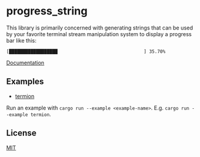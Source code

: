 # progress_string

This library is primarily concerned with generating strings that can be used by
your favorite terminal stream manipulation system to display a progress bar
like this:

```
[██████████████████                                ] 35.70%
```

[Documentation](https://docs.rs/crate/progress_string)

## Examples

* [termion](https://github.com/FreeMasen/progress_string/blob/master/examples/termion.rs)

Run an example with `cargo run --example <example-name>`. E.g. `cargo run --example termion`.

## License

[MIT](https://github.com/FreeMasen/progress_string/blob/master/LICENSE)

